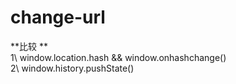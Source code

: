 # change-url  

**比较 **  
1\ window.location.hash && window.onhashchange()  
2\ window.history.pushState()
